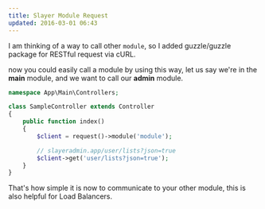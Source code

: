 ```yaml
---
title: Slayer Module Request
updated: 2016-03-01 06:43
---
```


I am thinking of a way to call other ``module``, so I added guzzle/guzzle package for RESTful request via cURL.

now you could easily call a module by using this way, let us say we're in the **main** module, and we want to call our **admin** module.

```php
namespace App\Main\Controllers;

class SampleController extends Controller
{
    public function index()
    {
        $client = request()->module('module');

        // slayeradmin.app/user/lists?json=true
        $client->get('user/lists?json=true');
    }
}
```

That's how simple it is now to communicate to your other module, this is also helpful for Load Balancers.
